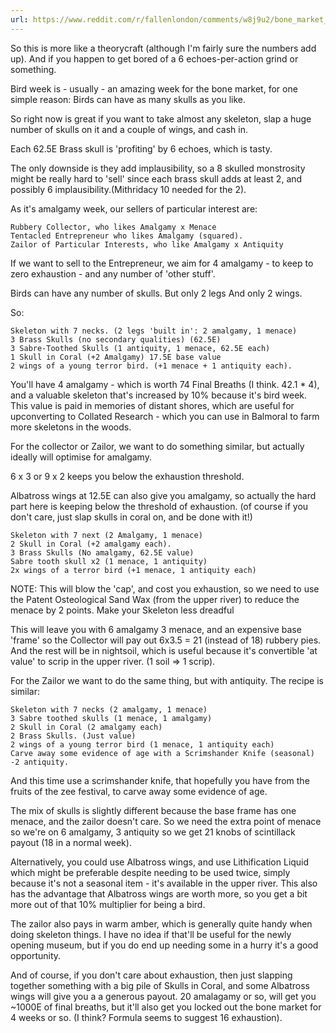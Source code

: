 ```yaml
---
url: https://www.reddit.com/r/fallenlondon/comments/w8j9u2/bone_market_recipies_amalgamous_birds/?utm_source=reddit&utm_medium=usertext&utm_name=fallenlondon&utm_content=t5_2uexp
---
```

So this is more like a theorycraft (although I'm fairly sure the numbers add up). And if you happen to get bored of a 6 echoes-per-action grind or something.

Bird week is - usually - an amazing week for the bone market, for one simple reason: Birds can have as many skulls as you like.

So right now is great if you want to take almost any skeleton, slap a huge number of skulls on it and a couple of wings, and cash in.

Each 62.5E Brass skull is 'profiting' by 6 echoes, which is tasty.

The only downside is they add implausibility, so a 8 skulled monstrosity might be really hard to 'sell' since each brass skull adds at least 2, and possibly 6 implausibility.(Mithridacy 10 needed for the 2).

As it's amalgamy week, our sellers of particular interest are:

    Rubbery Collector, who likes Amalgamy x Menace
    Tentacled Entrepreneur who likes Amalgamy (squared).
    Zailor of Particular Interests, who like Amalgamy x Antiquity

If we want to sell to the Entrepreneur, we aim for 4 amalgamy - to keep to zero exhaustion - and any number of 'other stuff'.

Birds can have any number of skulls. But only 2 legs And only 2 wings.

So:

    Skeleton with 7 necks. (2 legs 'built in': 2 amalgamy, 1 menace)
    3 Brass Skulls (no secondary qualities) (62.5E)
    3 Sabre-Toothed Skulls (1 antiquity, 1 menace, 62.5E each)
    1 Skull in Coral (+2 Amalgamy) 17.5E base value
    2 wings of a young terror bird. (+1 menace + 1 antiquity each).

You'll have 4 amalgamy - which is worth 74 Final Breaths (I think. 42.1 * 4), and a valuable skeleton that's increased by 10% because it's bird week. This value is paid in memories of distant shores, which are useful for upconverting to Collated Research - which you can use in Balmoral to farm more skeletons in the woods.

For the collector or Zailor, we want to do something similar, but actually ideally will optimise for amalgamy.

6 x 3 or 9 x 2 keeps you below the exhaustion threshold.

Albatross wings at 12.5E can also give you amalgamy, so actually the hard part here is keeping below the threshold of exhaustion. (of course if you don't care, just slap skulls in coral on, and be done with it!)

    Skeleton with 7 next (2 Amalgamy, 1 menace)
    2 Skull in Coral (+2 amalgamy each).
    3 Brass Skulls (No amalgamy, 62.5E value)
    Sabre tooth skull x2 (1 menace, 1 antiquity)
    2x wings of a terror bird (+1 menace, 1 antiquity each)

NOTE: This will blow the 'cap', and cost you exhaustion, so we need to use the Patent Osteological Sand Wax (from the upper river) to reduce the menace by 2 points. Make your Skeleton less dreadful

This will leave you with 6 amalgamy 3 menace, and an expensive base 'frame' so the Collector will pay out 6x3.5 = 21 (instead of 18) rubbery pies. And the rest will be in nightsoil, which is useful because it's convertible 'at value' to scrip in the upper river. (1 soil => 1 scrip).

For the Zailor we want to do the same thing, but with antiquity. The recipe is similar:

    Skeleton with 7 necks (2 amalgamy, 1 menace)
    3 Sabre toothed skulls (1 menace, 1 amalgamy)
    2 Skull in Coral (2 amalgamy each)
    2 Brass Skulls. (Just value)
    2 wings of a young terror bird (1 menace, 1 antiquity each)
    Carve away some evidence of age with a Scrimshander Knife (seasonal) -2 antiquity.

And this time use a scrimshander knife, that hopefully you have from the fruits of the zee festival, to carve away some evidence of age.

The mix of skulls is slightly different because the base frame has one menace, and the zailor doesn't care. So we need the extra point of menace so we're on 6 amalgamy, 3 antiquity so we get 21 knobs of scintillack payout (18 in a normal week).

Alternatively, you could use Albatross wings, and use Lithification Liquid which might be preferable despite needing to be used twice, simply because it's not a seasonal item - it's available in the upper river. This also has the advantage that Albatross wings are worth more, so you get a bit more out of that 10% multiplier for being a bird.

The zailor also pays in warm amber, which is generally quite handy when doing skeleton things. I have no idea if that'll be useful for the newly opening museum, but if you do end up needing some in a hurry it's a good opportunity.

And of course, if you don't care about exhaustion, then just slapping together something with a big pile of Skulls in Coral, and some Albatross wings will give you a a generous payout. 20 amalagamy or so, will get you ~1000E of final breaths, but it'll also get you locked out the bone market for 4 weeks or so. (I think? Formula seems to suggest 16 exhaustion).